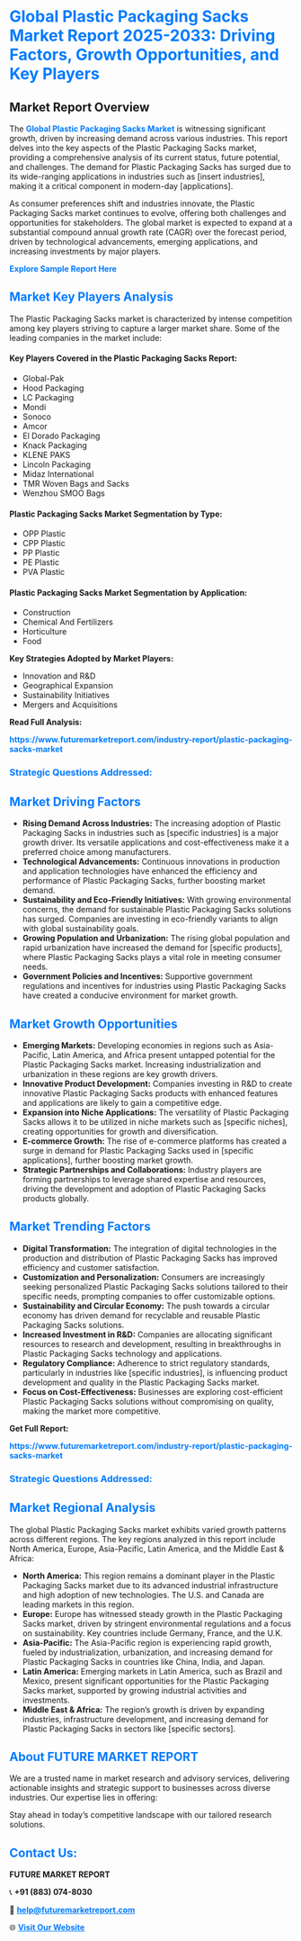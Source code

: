 <h1 style="color: #007BFF;">Global Plastic Packaging Sacks Market Report 2025-2033: Driving Factors, Growth Opportunities, and Key Players</h1>

<section id="overview">
<h2>Market Report Overview</h2>
<p>The <a href="https://www.futuremarketreport.com/industry-report/plastic-packaging-sacks-market" style="color: #007BFF; text-decoration: none;"><strong>Global Plastic Packaging Sacks Market</strong></a> is witnessing significant growth, driven by increasing demand across various industries. This report delves into the key aspects of the Plastic Packaging Sacks market, providing a comprehensive analysis of its current status, future potential, and challenges. The demand for Plastic Packaging Sacks has surged due to its wide-ranging applications in industries such as [insert industries], making it a critical component in modern-day [applications].</p>
<p>As consumer preferences shift and industries innovate, the Plastic Packaging Sacks market continues to evolve, offering both challenges and opportunities for stakeholders. The global market is expected to expand at a substantial compound annual growth rate (CAGR) over the forecast period, driven by technological advancements, emerging applications, and increasing investments by major players.</p>
</section>

<section id="overview">
<p><a href="https://www.futuremarketreport.com/request-sample/reportId=50981" style="color: #007BFF; text-decoration: none;"><strong>Explore Sample Report Here</strong></a></p>
</section>

<section id="key-players">
<h2 style="color: #007BFF;">Market Key Players Analysis</h2>
<p>The Plastic Packaging Sacks market is characterized by intense competition among key players striving to capture a larger market share. Some of the leading companies in the market include:</p>
<h4>Key Players Covered in the Plastic Packaging Sacks Report:</h4>
<ul><li>Global-Pak</li><li>Hood Packaging</li><li>LC Packaging</li><li>Mondi</li><li>Sonoco</li><li>Amcor</li><li>El Dorado Packaging</li><li>Knack Packaging</li><li>KLENE PAKS</li><li>Lincoln Packaging</li><li>Midaz International</li><li>TMR Woven Bags and Sacks</li><li>Wenzhou SMOO Bags</li></ul>
<h4>Plastic Packaging Sacks Market Segmentation by Type:</h4>
<ul><li>OPP Plastic</li><li>CPP Plastic</li><li>PP Plastic</li><li>PE Plastic</li><li>PVA Plastic</li></ul>

<h4>Plastic Packaging Sacks Market Segmentation by Application:</h4>
<ul><li>Construction</li><li>Chemical And Fertilizers</li><li>Horticulture</li><li>Food</li></ul>
<p><strong>Key Strategies Adopted by Market Players:</strong></p>
<ul>
<li>Innovation and R&D</li>
<li>Geographical Expansion</li>
<li>Sustainability Initiatives</li>
<li>Mergers and Acquisitions</li>
</ul>
</section>

<section>
<p><strong>Read Full Analysis: </strong></p><a href="https://www.futuremarketreport.com/industry-report/plastic-packaging-sacks-market" style="color: #007BFF; text-decoration: none;"><strong>https://www.futuremarketreport.com/industry-report/plastic-packaging-sacks-market</strong></a>
<h3 style="color: #007BFF;">Strategic Questions Addressed:</h3>
</section>

<section id="driving-factors">
<h2 style="color: #007BFF;">Market Driving Factors</h2>
<ul>
<li><strong>Rising Demand Across Industries:</strong> The increasing adoption of Plastic Packaging Sacks in industries such as [specific industries] is a major growth driver. Its versatile applications and cost-effectiveness make it a preferred choice among manufacturers.</li>
<li><strong>Technological Advancements:</strong> Continuous innovations in production and application technologies have enhanced the efficiency and performance of Plastic Packaging Sacks, further boosting market demand.</li>
<li><strong>Sustainability and Eco-Friendly Initiatives:</strong> With growing environmental concerns, the demand for sustainable Plastic Packaging Sacks solutions has surged. Companies are investing in eco-friendly variants to align with global sustainability goals.</li>
<li><strong>Growing Population and Urbanization:</strong> The rising global population and rapid urbanization have increased the demand for [specific products], where Plastic Packaging Sacks plays a vital role in meeting consumer needs.</li>
<li><strong>Government Policies and Incentives:</strong> Supportive government regulations and incentives for industries using Plastic Packaging Sacks have created a conducive environment for market growth.</li>
</ul>
</section>

<section id="growth-opportunities">
<h2 style="color: #007BFF;">Market Growth Opportunities</h2>
<ul>
<li><strong>Emerging Markets:</strong> Developing economies in regions such as Asia-Pacific, Latin America, and Africa present untapped potential for the Plastic Packaging Sacks market. Increasing industrialization and urbanization in these regions are key growth drivers.</li>
<li><strong>Innovative Product Development:</strong> Companies investing in R&D to create innovative Plastic Packaging Sacks products with enhanced features and applications are likely to gain a competitive edge.</li>
<li><strong>Expansion into Niche Applications:</strong> The versatility of Plastic Packaging Sacks allows it to be utilized in niche markets such as [specific niches], creating opportunities for growth and diversification.</li>
<li><strong>E-commerce Growth:</strong> The rise of e-commerce platforms has created a surge in demand for Plastic Packaging Sacks used in [specific applications], further boosting market growth.</li>
<li><strong>Strategic Partnerships and Collaborations:</strong> Industry players are forming partnerships to leverage shared expertise and resources, driving the development and adoption of Plastic Packaging Sacks products globally.</li>
</ul>
</section>

<section id="trending-factors">
<h2 style="color: #007BFF;">Market Trending Factors</h2>
<ul>
<li><strong>Digital Transformation:</strong> The integration of digital technologies in the production and distribution of Plastic Packaging Sacks has improved efficiency and customer satisfaction.</li>
<li><strong>Customization and Personalization:</strong> Consumers are increasingly seeking personalized Plastic Packaging Sacks solutions tailored to their specific needs, prompting companies to offer customizable options.</li>
<li><strong>Sustainability and Circular Economy:</strong> The push towards a circular economy has driven demand for recyclable and reusable Plastic Packaging Sacks solutions.</li>
<li><strong>Increased Investment in R&D:</strong> Companies are allocating significant resources to research and development, resulting in breakthroughs in Plastic Packaging Sacks technology and applications.</li>
<li><strong>Regulatory Compliance:</strong> Adherence to strict regulatory standards, particularly in industries like [specific industries], is influencing product development and quality in the Plastic Packaging Sacks market.</li>
<li><strong>Focus on Cost-Effectiveness:</strong> Businesses are exploring cost-efficient Plastic Packaging Sacks solutions without compromising on quality, making the market more competitive.</li>
</ul>
</section>

<section>
<p><strong>Get Full Report: </strong></p><a href="https://www.futuremarketreport.com/industry-report/plastic-packaging-sacks-market" style="color: #007BFF; text-decoration: none;"><strong>https://www.futuremarketreport.com/industry-report/plastic-packaging-sacks-market</strong></a>
<h3 style="color: #007BFF;">Strategic Questions Addressed:</h3>
</section>


<section id="regional-analysis">
<h2 style="color: #007BFF;">Market Regional Analysis</h2>
<p>The global Plastic Packaging Sacks market exhibits varied growth patterns across different regions. The key regions analyzed in this report include North America, Europe, Asia-Pacific, Latin America, and the Middle East & Africa:</p>
<ul>
<li><strong>North America:</strong> This region remains a dominant player in the Plastic Packaging Sacks market due to its advanced industrial infrastructure and high adoption of new technologies. The U.S. and Canada are leading markets in this region.</li>
<li><strong>Europe:</strong> Europe has witnessed steady growth in the Plastic Packaging Sacks market, driven by stringent environmental regulations and a focus on sustainability. Key countries include Germany, France, and the U.K.</li>
<li><strong>Asia-Pacific:</strong> The Asia-Pacific region is experiencing rapid growth, fueled by industrialization, urbanization, and increasing demand for Plastic Packaging Sacks in countries like China, India, and Japan.</li>
<li><strong>Latin America:</strong> Emerging markets in Latin America, such as Brazil and Mexico, present significant opportunities for the Plastic Packaging Sacks market, supported by growing industrial activities and investments.</li>
<li><strong>Middle East & Africa:</strong> The region’s growth is driven by expanding industries, infrastructure development, and increasing demand for Plastic Packaging Sacks in sectors like [specific sectors].</li>
</ul>
</section>

<footer>
<h2 style="color: #007BFF;">About FUTURE MARKET REPORT</h2>
<p>We are a trusted name in market research and advisory services, delivering actionable insights and strategic support to businesses across diverse industries. Our expertise lies in offering:</p>

<p>Stay ahead in today’s competitive landscape with our tailored research solutions.</p>

<h2 style="color: #007BFF;">Contact Us:</h2>
<p><strong>FUTURE MARKET REPORT</strong></p>
<p>📞 <strong>+91 (883) 074-8030</strong></p>
<p>📧 <strong><a href="mailto:help@futuremarketreport.com" style="color: #007BFF;">help@futuremarketreport.com</a></strong></p>
<p>🌐 <strong><a href="https://www.futuremarketreport.com/" style="color: #007BFF;">Visit Our Website</a></strong></p>
</footer>